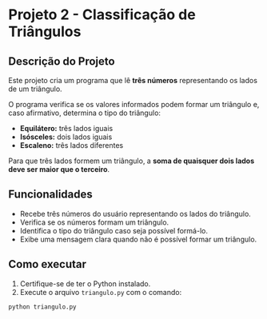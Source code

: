 # Projeto 2 - Classificação de Triângulos

## Descrição do Projeto
Este projeto cria um programa que lê **três números** representando os lados de um triângulo.  

O programa verifica se os valores informados podem formar um triângulo e, caso afirmativo, determina o tipo do triângulo:  

- **Equilátero:** três lados iguais  
- **Isósceles:** dois lados iguais  
- **Escaleno:** três lados diferentes  

Para que três lados formem um triângulo, a **soma de quaisquer dois lados deve ser maior que o terceiro**.

## Funcionalidades
- Recebe três números do usuário representando os lados do triângulo.  
- Verifica se os números formam um triângulo.  
- Identifica o tipo do triângulo caso seja possível formá-lo.  
- Exibe uma mensagem clara quando não é possível formar um triângulo.

## Como executar
1. Certifique-se de ter o Python instalado.  
2. Execute o arquivo `triangulo.py` com o comando:

```bash
python triangulo.py
